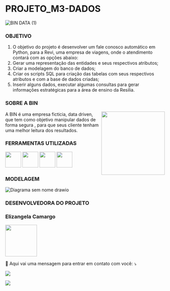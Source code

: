 # PROJETO_M3-DADOS
![BIN DATA (1)](https://user-images.githubusercontent.com/40433498/192171738-779c3cee-92d7-42ff-99d7-db804e526041.gif)

### OBJETIVO
1. O objetivo do projeto é desenvolver um fale conosco automático em Python, para a Revi, uma empresa de viagens, onde o atendimento contará com as opções abaixo:  
2. Gerar uma representação das entidades e seus respectivos atributos;
3. Criar a modelagem do banco de dados;
4. Criar os scripts SQL para criação das tabelas com seus respectivos atributos e com a base de dados criadas;
5. Inserir alguns dados, executar algumas consultas para gerar informações estratégicas para a área
de ensino da Resilia.

### SOBRE A BIN
<img src="https://user-images.githubusercontent.com/40433498/192239808-da8ebacf-095b-4ab2-830e-0b9730949667.PNG" min-width="400px" max-width="200px" width="200px" align="right" >

 A BIN é uma empresa ficticia, data driven, que tem como objetivo manipular dados de forma segura , para que seus cliente tenham uma melhor leitura dos resultados.




### FERRAMENTAS UTILIZADAS
  <img src="https://user-images.githubusercontent.com/40433498/192239816-75757bcb-7980-40b9-9780-5827bf52615b.png" width="50" height="50" /> <img src="https://user-images.githubusercontent.com/40433498/192239817-c8be7ef5-103c-4ee5-9751-e128eab6fa7c.png" width="50" height="50" /> <img src="https://user-images.githubusercontent.com/40433498/192239819-6a668d0c-824b-47d5-baf8-4f32076fc43c.png" width="50" height="50" /> <img src="https://user-images.githubusercontent.com/40433498/192239824-9d43837b-9a74-442f-a9b9-d4ffe8c5d05f.png" width="50" height="50" />
### MODELAGEM
 
![Diagrama sem nome drawio](https://user-images.githubusercontent.com/40433498/192239812-055dabf7-99fb-4c27-8d11-6cfbaf96d5ab.png)

### DESENVOLVEDORA DO PROJETO


### Elizangela Camargo
<img src="https://user-images.githubusercontent.com/40433498/174670820-6b28fdd7-b343-430f-87a9-76e63ad32265.jpg" width="100" height="100" />
<p align="left">
  
 
<p align="left">
  💌 Aqui vai uma mensagem para entrar em contato com você: ⤵️
</p>
<p align="left">
  <a href="#" alt="Linkedin">
  <a href="https://www.linkedin.com/in/elizangela-camargo-3ab908144/" target="_blank"> <img src="https://img.shields.io/badge/-Linkedin-0e76a8?style=flat-square&logo=Linkedin&logoColor=white"/> 

 [<img src="https://user-images.githubusercontent.com/40433498/192242838-636e6e0a-08d8-40b7-90c5-5f753c7e4b4a.PNG"/>](https://www.canva.com/design/DAFNKXvh5FY/IeyZla1EMRBC3KP6GMhKEQ/view?utm_content=DAFNKXvh5FY&utm_campaign=designshare&utm_medium=link&utm_source=publishsharelink)
